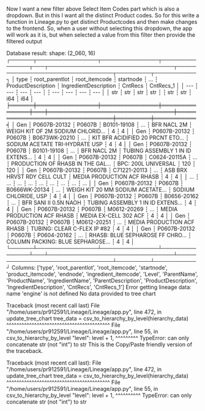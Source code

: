 Now I want a new filter above Select Item Codes part which is also a dropdown. But in this I want all the distinct Product codes. So for this write a function in Lineage.py to get distinct Productcodes and then make changes to the frontend. So, when a user without selecting this dropdown, the app will work as it is, but when selected a value from this filter then provide the filtered output

Database result: shape: (2_060, 16)
┌──────┬────────────────┬───────────────┬───────────────┬───┬─────────────────────────────────┬─────────────────────────────────┬─────────┬───────────┐
│ type ┆ root_parentlot ┆ root_itemcode ┆ startnode     ┆ … ┆ ProductDescription              ┆ IngredientDescription           ┆ CntRecs ┆ CntRecs_1 │
│ ---  ┆ ---            ┆ ---           ┆ ---           ┆   ┆ ---                             ┆ ---                             ┆ ---     ┆ ---       │
│ str  ┆ str            ┆ str           ┆ str           ┆   ┆ str                             ┆ str                             ┆ i64     ┆ i64       │
╞══════╪════════════════╪═══════════════╪═══════════════╪═══╪═════════════════════════════════╪═════════════════════════════════╪═════════╪═══════════╡
│ Gen  ┆ P0607B-20132   ┆ P0607B        ┆ B0101-19108   ┆ … ┆ BFR NACL 2M                     ┆ WEIGH KIT OF 2M SODIUM CHLORID… ┆ 4       ┆ 4         │
│ Gen  ┆ P0607B-20132   ┆ P0607B        ┆ B0673WK-20210 ┆ … ┆ KIT BFR ACIDIFIED 20 PRCNT ETO… ┆ SODIUM ACETATE TRI-HYDRATE USP  ┆ 4       ┆ 4         │
│ Gen  ┆ P0607B-20132   ┆ P0607B        ┆ B0101-19108   ┆ … ┆ BFR NACL 2M                     ┆ TUBING ASSEMBLY 1 IN ID EXTENS… ┆ 4       ┆ 4         │
│ Gen  ┆ P0607B-20132   ┆ P0607B        ┆ C0624-20115A  ┆ … ┆ PRODUCTION OF RHASB IN THE GAL… ┆ BPC: 200L UNIVERSAL             ┆ 120     ┆ 120       │
│ Gen  ┆ P0607B-20132   ┆ P0607B        ┆ C71221-20113  ┆ … ┆ ASB BRX HRVST RDY CELL CULT     ┆ MEDIA PRODUCTION ACF RHASB      ┆ 4       ┆ 4         │
│ …    ┆ …              ┆ …             ┆ …             ┆ … ┆ …                               ┆ …                               ┆ …       ┆ …         │
│ Gen  ┆ P0607B-20132   ┆ P0607B        ┆ B0666WK-20134 ┆ … ┆ WEIGH KIT 20 MM SODIUM ACETATE… ┆ SODIUM CHLORIDE, USP            ┆ 4       ┆ 4         │
│ Gen  ┆ P0607B-20132   ┆ P0607B        ┆ B0656-20162   ┆ … ┆ BFR SANI II 0.5N NAOH           ┆ TUBING ASSEMBLY 1 IN ID EXTENS… ┆ 4       ┆ 4         │
│ Gen  ┆ P0607B-20132   ┆ P0607B        ┆ M0612-20269   ┆ … ┆ MEDIA PRODUCTION ACF RHASB      ┆ MEDIA EX-CELL 302 ACF           ┆ 4       ┆ 4         │
│ Gen  ┆ P0607B-20132   ┆ P0607B        ┆ M0612-20251   ┆ … ┆ MEDIA PRODUCTION ACF RHASB      ┆ TUBING: CLEAR C-FLEX IP #82     ┆ 4       ┆ 4         │
│ Gen  ┆ P0607B-20132   ┆ P0607B        ┆ P0604-20162   ┆ … ┆ RHASB:  BLUE SEPHAROSE FF CHRO… ┆ COLUMN PACKING: BLUE SEPHAROSE… ┆ 4       ┆ 4         │
└──────┴────────────────┴───────────────┴───────────────┴───┴─────────────────────────────────┴─────────────────────────────────┴─────────┴───────────┘
Columns: ['type', 'root_parentlot', 'root_itemcode', 'startnode', 'product_itemcode', 'endnode', 'ingredient_itemcode', 'Level', 'ParentName', 'ProductName', 'IngredientName', 'ParentDescription', 'ProductDescription', 'IngredientDescription', 'CntRecs', 'CntRecs_1']
Error getting lineage data: name 'engine' is not defined
No data provided to tree chart
            
Traceback (most recent call last)
File "/home/users/pr912591/Lineage/Lineage/app.py", line 472, in update_tree_chart
tree_data = csv_to_hierarchy_by_level(hierarchy_data)
            ^^^^^^^^^^^^^^^^^^^^^^^^^^^^^^^^^^^^^^^^^
File "/home/users/pr912591/Lineage/Lineage/app.py", line 55, in csv_to_hierarchy_by_level
"level": level + 1,
         ^^^^^^^^^
TypeError: can only concatenate str (not "int") to str
This is the Copy/Paste friendly version of the traceback.

Traceback (most recent call last):
  File "/home/users/pr912591/Lineage/Lineage/app.py", line 472, in update_tree_chart
    tree_data = csv_to_hierarchy_by_level(hierarchy_data)
                ^^^^^^^^^^^^^^^^^^^^^^^^^^^^^^^^^^^^^^^^^
  File "/home/users/pr912591/Lineage/Lineage/app.py", line 55, in csv_to_hierarchy_by_level
    "level": level + 1,
             ^^^^^^^^^^
TypeError: can only concatenate str (not "int") to str
